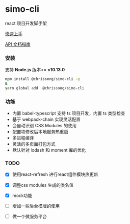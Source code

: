 # simo-cli

react 项目开发脚手架

[快速上手](./docs/guide.md)

[API 文档指南](./docs/config.md) 
### 安装

支持 **Node.js** 版本>= **v10.13.0**

```sh
npm install @chrissong/simo-cli -g
&
yarn global add  @chrissong/simo-cli
```

### 功能

- 内置 babel-typescript 支持 ts 项目开发，内置 ts 类型检查
- 基于 webpack-chain 实现灵活配置
- 会自动识别 CSS Modules 的使用
- 配置项修改后本地服务热重启
- 多进程编译
- 灵活的多页面打包方式
- 默认针对 lodash 和 moment 库的优化

### TODO
- [x] 使用react-refresh 进行react组件模块热更新
- [x] 调整css modules 生成的类名值
- [x] mock功能
- [ ] 增加一些后台模版的使用
- [ ] 做一个微服务平台  



